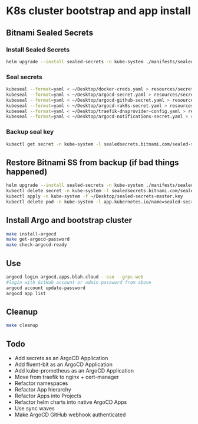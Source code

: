 # K8s cluster bootstrap and app install

## Bitnami Sealed Secrets

### Install Sealed Secrets

```sh
helm upgrade --install sealed-secrets -n kube-system ./manifests/sealed-secrets -f manifests/sealed-secrets/values.yaml
```

### Seal secrets

```sh
kubeseal --format=yaml < ~/Desktop/docker-creds.yaml > resources/secrets/docker-creds-sealed.yaml
kubeseal --format=yaml < ~/Desktop/argocd-secret.yaml > resources/secrets/argocd-sealed-secret.yaml
kubeseal --format=yaml < ~/Desktop/argocd-github-secret.yaml > resources/secrets/argocd-github-sealed-secret.yaml
kubeseal --format=yaml < ~/Desktop/argocd-rak8s-secret.yaml > resources/secrets/argocd-rak8s-sealed-secret.yaml
kubeseal --format=yaml < ~/Desktop/traefik-dnsprovider-config.yaml > resources/secrets/traefik-dnsprovider-config-sealed.yaml
kubeseal --format=yaml < ~/Desktop/argocd-notifications-secret.yaml > resources/secrets/argocd-notifications-secret-sealed.yaml
```

### Backup seal key

```sh
kubectl get secret -n kube-system -l sealedsecrets.bitnami.com/sealed-secrets-key -o yaml > ~/Desktop/sealed-secrets-master.key
```

## Restore Bitnami SS from backup (if bad things happened)

```sh
helm upgrade --install sealed-secrets -n kube-system ./manifests/sealed-secrets -f manifests/sealed-secrets/values.yaml
kubectl delete secret -n kube-system -l sealedsecrets.bitnami.com/sealed-secrets-key=active
kubectl apply -n kube-system -f ~/Desktop/sealed-secrets-master.key
kubectl delete pod -n kube-system -l app.kubernetes.io/name=sealed-secrets
```

## Install Argo and bootstrap cluster

```sh
make install-argocd
make get-argocd-password
make check-argocd-ready
```

## Use

```sh
argocd login argocd.apps.blah.cloud --sso --grpc-web
#login with GitHub account or admin password from above
argocd account update-password
argocd app list
```

## Cleanup

```sh
make cleanup
```

## Todo

* Add secrets as an ArgoCD Application
* Add fluent-bit as an ArgoCD Application
* Add kube-prometheus as an ArgoCD Application
* Move from traefik to nginx + cert-manager
* Refactor namespaces
* Refactor App hierarchy
* Refactor Apps into Projects
* Refactor helm charts into native ArgoCD Apps
* Use sync waves
* Make ArgoCD GitHub webhook authenticated
